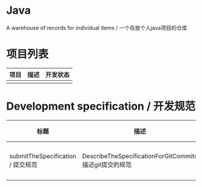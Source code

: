 # Java

A warehouse of records for individual items / 一个存放个人java项目的仓库

# 项目列表

| 项目 | 描述 | 开发状态 |
|----|----|------|
|    |    |      |

# Development specification / 开发规范

| 标题                            | 描述                                              | 文件                                                              |
|-------------------------------|-------------------------------------------------|-----------------------------------------------------------------|
| submitTheSpecification / 提交规范 | DescribeTheSpecificationForGitCommits描述git提交的规范 | [提交规范](./readme/DescribeTheSpecificationForGitCommitsReadme.md) |
